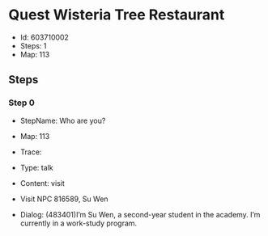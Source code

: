 # Quest Wisteria Tree Restaurant

- Id: 603710002
- Steps: 1
- Map: 113

## Steps

### Step 0
- StepName:  Who are you?
- Map:  113
- Trace:  
- Type:  talk
- Content:  visit
- Visit NPC 816589, Su Wen

- Dialog: (483401)I’m Su Wen, a second-year student in the academy. I’m currently in a work-study program.


